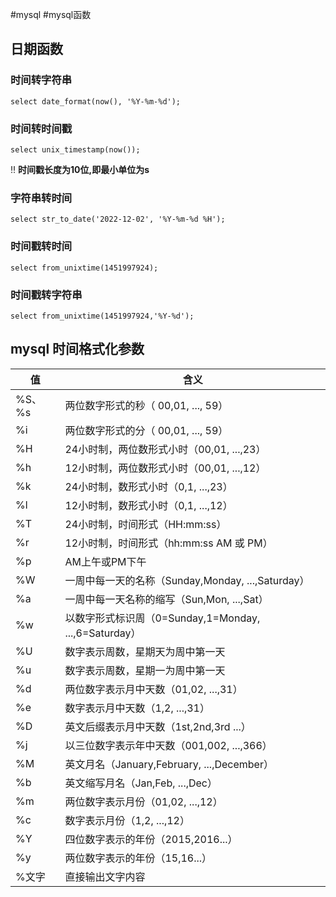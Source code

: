 #mysql #mysql函数

## 日期函数

### 时间转字符串
```mysql
select date_format(now(), '%Y-%m-%d');  
```
### 时间转时间戳
```mysql
select unix_timestamp(now());
```
‼️ **时间戳长度为10位,即最小单位为s**
### 字符串转时间
```mysql
select str_to_date('2022-12-02', '%Y-%m-%d %H');
```
### 时间戳转时间
```mysql
select from_unixtime(1451997924);
```
### 时间戳转字符串
```mysql
select from_unixtime(1451997924,'%Y-%d');
```

## mysql 时间格式化参数

|值  |含义|  
|---|---|  
|%S、%s|    两位数字形式的秒（ 00,01, ..., 59）|  
|%i|   两位数字形式的分（ 00,01, ..., 59）|  
|%H|   24小时制，两位数形式小时（00,01, ...,23）|  
|%h|   12小时制，两位数形式小时（00,01, ...,12）|  
|%k|   24小时制，数形式小时（0,1, ...,23）|  
|%l|   12小时制，数形式小时（0,1, ...,12）|  
|%T|   24小时制，时间形式（HH:mm:ss）|  
|%r|    12小时制，时间形式（hh:mm:ss AM 或 PM）|  
|%p|   AM上午或PM下午 |  
|%W|   一周中每一天的名称（Sunday,Monday, ...,Saturday）|  
|%a|   一周中每一天名称的缩写（Sun,Mon, ...,Sat） |  
|%w|   以数字形式标识周（0=Sunday,1=Monday, ...,6=Saturday） |  
|%U|   数字表示周数，星期天为周中第一天|  
|%u|   数字表示周数，星期一为周中第一天|  
|%d|   两位数字表示月中天数（01,02, ...,31）|  
|%e|    数字表示月中天数（1,2, ...,31）|  
|%D|   英文后缀表示月中天数（1st,2nd,3rd ...） |  
|%j|   以三位数字表示年中天数（001,002, ...,366） |  
|%M|   英文月名（January,February, ...,December） |  
|%b|   英文缩写月名（Jan,Feb, ...,Dec） |  
|%m|   两位数字表示月份（01,02, ...,12）|  
|%c|   数字表示月份（1,2, ...,12） |  
|%Y|   四位数字表示的年份（2015,2016...）|  
|%y|    两位数字表示的年份（15,16...）|  
|%文字|  直接输出文字内容|